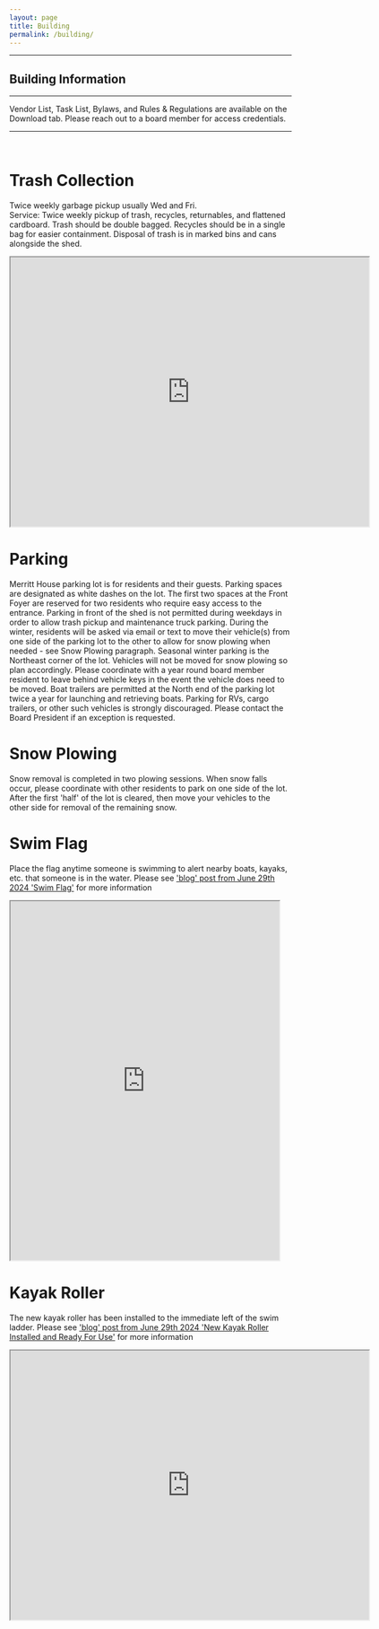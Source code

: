 ```yaml
---
layout: page
title: Building
permalink: /building/
---
```



<hr>
<h2> Building Information</h2>
<hr>
<p> Vendor List, Task List, Bylaws, and Rules & Regulations are available on the Download tab. Please reach out to a board member for access credentials. </p>
<hr>
<br>
<h1>Trash Collection</h1>
<p>Twice weekly garbage pickup usually Wed and Fri.
	<br>
Service: Twice weekly pickup of trash, recycles, returnables, and flattened cardboard. Trash
should be double bagged. Recycles should be in a single bag for easier containment. Disposal of
trash is in marked bins and cans alongside the shed.</p>
<iframe src="https://drive.google.com/file/d/1pTm3o_28-fcXpnvxOdMJ1dVxrTvDyEEb/preview" width="640" height="480" allow="autoplay"></iframe>
<h1>Parking</h1>
<p> Merritt House parking lot is for residents and their guests. Parking spaces are designated as white dashes on the lot. The first two spaces at the Front Foyer are reserved for two residents who require easy access to the entrance. Parking in front of the shed is not permitted during weekdays in order to allow trash pickup and maintenance truck parking. During the winter, residents will be asked via email or text to move their vehicle(s) from one side of the parking lot to the other to allow for snow plowing when needed - see Snow Plowing paragraph. Seasonal winter parking is the Northeast corner of the lot. Vehicles will not be moved for snow plowing so plan accordingly. Please coordinate with a year round board member resident to leave behind vehicle keys in the event the vehicle does need to be moved.  Boat trailers are permitted at the North end of the parking lot twice a year for launching and retrieving boats. Parking for RVs, cargo trailers, or other such vehicles is strongly discouraged. Please contact the Board President if an exception is requested.  </p>
<h1>Snow Plowing</h1>
<p> Snow removal is completed in two plowing sessions. When snow falls occur, please coordinate with other residents to park on one side of the lot. After the first 'half' of the lot is cleared, then move your vehicles to the other side for removal of the remaining snow. </p>
<h1>Swim Flag</h1>
<p> Place the flag anytime someone is swimming to alert nearby boats, kayaks, etc. that someone is in the water.  Please see <a href="/merritthouse/update/2024/06/29/SwimFlag.html">'blog' post from June 29th 2024 'Swim Flag'</a> for more information</p>
<iframe src="https://drive.google.com/file/d/1h6ER7RcwTeaRGT18n2_rqZOatUGAuZI2/preview" width="480" height="640" allow="autoplay"></iframe>
<h1> Kayak Roller </h1>
<p>The new kayak roller has been installed to the immediate left of the swim ladder.   Please see <a href="/merritthouse/update/2024/06/29/KayakRollerInstalled2.html">'blog' post from June 29th 2024 'New Kayak Roller Installed and Ready For Use'</a> for more information </p>

<iframe src="https://drive.google.com/file/d/13DQPJtj1NGWxFraXTclD5Sqb7XByVVLj/preview" width="640" height="480" allow="autoplay"></iframe>